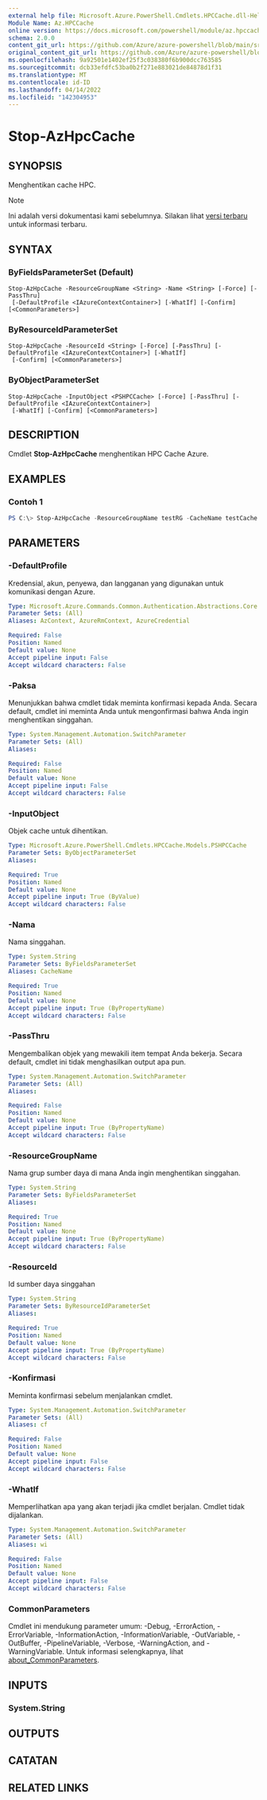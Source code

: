 ```yaml
---
external help file: Microsoft.Azure.PowerShell.Cmdlets.HPCCache.dll-Help.xml
Module Name: Az.HPCCache
online version: https://docs.microsoft.com/powershell/module/az.hpccache/stop-azhpccache
schema: 2.0.0
content_git_url: https://github.com/Azure/azure-powershell/blob/main/src/HPCCache/HPCCache/help/Stop-AzHpcCache.md
original_content_git_url: https://github.com/Azure/azure-powershell/blob/main/src/HPCCache/HPCCache/help/Stop-AzHpcCache.md
ms.openlocfilehash: 9a92501e1402ef25f3c038380f6b900dcc763585
ms.sourcegitcommit: dcb33efdfc53ba0b2f271e883021de84878d1f31
ms.translationtype: MT
ms.contentlocale: id-ID
ms.lasthandoff: 04/14/2022
ms.locfileid: "142304953"
---
```

# Stop-AzHpcCache

## SYNOPSIS
Menghentikan cache HPC.

> [!NOTE]
>Ini adalah versi dokumentasi kami sebelumnya. Silakan lihat [versi terbaru](/powershell/module/az.hpccache/stop-azhpccache) untuk informasi terbaru.

## SYNTAX

### ByFieldsParameterSet (Default)
```
Stop-AzHpcCache -ResourceGroupName <String> -Name <String> [-Force] [-PassThru]
 [-DefaultProfile <IAzureContextContainer>] [-WhatIf] [-Confirm] [<CommonParameters>]
```

### ByResourceIdParameterSet
```
Stop-AzHpcCache -ResourceId <String> [-Force] [-PassThru] [-DefaultProfile <IAzureContextContainer>] [-WhatIf]
 [-Confirm] [<CommonParameters>]
```

### ByObjectParameterSet
```
Stop-AzHpcCache -InputObject <PSHPCCache> [-Force] [-PassThru] [-DefaultProfile <IAzureContextContainer>]
 [-WhatIf] [-Confirm] [<CommonParameters>]
```

## DESCRIPTION
Cmdlet **Stop-AzHpcCache** menghentikan HPC Cache Azure.

## EXAMPLES

### Contoh 1
```powershell
PS C:\> Stop-AzHpcCache -ResourceGroupName testRG -CacheName testCache
```

## PARAMETERS

### -DefaultProfile
Kredensial, akun, penyewa, dan langganan yang digunakan untuk komunikasi dengan Azure.

```yaml
Type: Microsoft.Azure.Commands.Common.Authentication.Abstractions.Core.IAzureContextContainer
Parameter Sets: (All)
Aliases: AzContext, AzureRmContext, AzureCredential

Required: False
Position: Named
Default value: None
Accept pipeline input: False
Accept wildcard characters: False
```

### -Paksa
Menunjukkan bahwa cmdlet tidak meminta konfirmasi kepada Anda. Secara default, cmdlet ini meminta Anda untuk mengonfirmasi bahwa Anda ingin menghentikan singgahan.

```yaml
Type: System.Management.Automation.SwitchParameter
Parameter Sets: (All)
Aliases:

Required: False
Position: Named
Default value: None
Accept pipeline input: False
Accept wildcard characters: False
```

### -InputObject
Objek cache untuk dihentikan.

```yaml
Type: Microsoft.Azure.PowerShell.Cmdlets.HPCCache.Models.PSHPCCache
Parameter Sets: ByObjectParameterSet
Aliases:

Required: True
Position: Named
Default value: None
Accept pipeline input: True (ByValue)
Accept wildcard characters: False
```

### -Nama
Nama singgahan.

```yaml
Type: System.String
Parameter Sets: ByFieldsParameterSet
Aliases: CacheName

Required: True
Position: Named
Default value: None
Accept pipeline input: True (ByPropertyName)
Accept wildcard characters: False
```

### -PassThru
Mengembalikan objek yang mewakili item tempat Anda bekerja.
Secara default, cmdlet ini tidak menghasilkan output apa pun.

```yaml
Type: System.Management.Automation.SwitchParameter
Parameter Sets: (All)
Aliases:

Required: False
Position: Named
Default value: None
Accept pipeline input: True (ByPropertyName)
Accept wildcard characters: False
```

### -ResourceGroupName
Nama grup sumber daya di mana Anda ingin menghentikan singgahan.

```yaml
Type: System.String
Parameter Sets: ByFieldsParameterSet
Aliases:

Required: True
Position: Named
Default value: None
Accept pipeline input: True (ByPropertyName)
Accept wildcard characters: False
```

### -ResourceId
Id sumber daya singgahan

```yaml
Type: System.String
Parameter Sets: ByResourceIdParameterSet
Aliases:

Required: True
Position: Named
Default value: None
Accept pipeline input: True (ByPropertyName)
Accept wildcard characters: False
```

### -Konfirmasi
Meminta konfirmasi sebelum menjalankan cmdlet.

```yaml
Type: System.Management.Automation.SwitchParameter
Parameter Sets: (All)
Aliases: cf

Required: False
Position: Named
Default value: None
Accept pipeline input: False
Accept wildcard characters: False
```

### -WhatIf
Memperlihatkan apa yang akan terjadi jika cmdlet berjalan. Cmdlet tidak dijalankan.

```yaml
Type: System.Management.Automation.SwitchParameter
Parameter Sets: (All)
Aliases: wi

Required: False
Position: Named
Default value: None
Accept pipeline input: False
Accept wildcard characters: False
```

### CommonParameters
Cmdlet ini mendukung parameter umum: -Debug, -ErrorAction, -ErrorVariable, -InformationAction, -InformationVariable, -OutVariable, -OutBuffer, -PipelineVariable, -Verbose, -WarningAction, and -WarningVariable. Untuk informasi selengkapnya, lihat [about_CommonParameters](http://go.microsoft.com/fwlink/?LinkID=113216).

## INPUTS

### System.String

## OUTPUTS

## CATATAN

## RELATED LINKS
